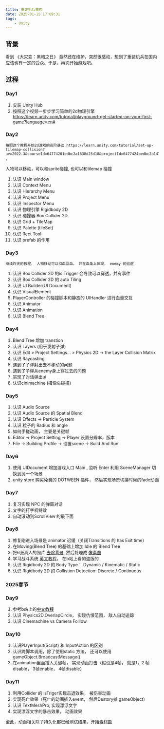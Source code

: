 ```yaml
---
title: 重装机兵重构
date: 2025-01-15 17:09:31
tags:
    - Unity
---
```



## 背景

看到 《大灾变：黑暗之日》 竟然还在维护，突然很感动，想到了重装机兵在国内应该也有一定的受众。于是，再次开始游戏吧。


## 过程

### Day1 

1. 安装 Unity Hub
2. 按照这个视频一步步学习简单的2d物理引擎 https://learn.unity.com/tutorial/playground-get-started-on-your-first-game?language=en#


### Day2

    按照这个教程开始2d游戏的高阶基础 https://learn.unity.com/tutorial/set-up-tilemap-collision?uv=2022.3&courseId=64774201edbc2a1638d25d18&projectId=6477424bedbc2a1473e5fce4# ，
人物可以移动，可以和sprite碰撞, 也可以和tilemap 碰撞


1. 认识 Main window
1. 认识 Context Menu
1. 认识 Hierarchy Menu
2. 认识 Project Menu
2. 认识 Inspector Menu
3. 认识 物理引擎 Rigidbody 2D
4. 认识 碰撞器 Box Collider 2D
5. 认识 Grid + TileMap
7. 认识 Palette (tileSet)
8. 认识 Rect Tool
9. 认识 prefab 的作用

### Day3

    继续昨天的教程， 人物移动可以扣血回血， 并在血条上体现， enemy 的巡逻

    
1. 认识 Box Collider 2D 的is Trigger 会导致可以穿透，并有事件
2. 认识 Box Collider 2D 的 auto Tiling
3. 认识 UI Builder(UI Document)
4. 认识 VisualElement
5. PlayerController 的碰撞脚本和静态的 UIHandler 进行血量交互
6. 认识 Animator
7. 认识 Animation 
8. 认识 Blend Tree


### Day4

1. Blend Tree 增加 transtion
2. 认识 Layers (用于发射子弹)
3. 认识 Edit > Project Settings… > Physics 2D -> the Layer Collision Matrix
4. 认识 Raycasting 
5. 遇到了子弹射出去不移动的问题
6. 遇到了子弹从enemy身上穿过去的问题
7. 实现了对话弹出ui
8. 认识cinimachine (摄像头碰撞)


### Day5

1. 认识 Audio Source
2. 认识 Audio Source 的 Spatial Blend
3. 认识 Effects -> Particle System
4. 认识 粒子的 Radius 和 angle
5. 如何手搓动画， 主要是关键帧
6. Editor -> Project Setting -> Player 设置分辨率，版本
7. File -> Building Profile -> 设置scene -> Build And Run



### Day6

1. 使用 UIDocument 增加游戏入口 Main , 监听 Enter 利用 SceneManager 切换到另一个场景
2. unity store 购买免费的 DOTWEEN 插件， 然后实现场景切换时候的fade动画 


### Day7

1. 复习实现 NPC 的弹窗对话
2. 文字的打字机特效
3. 自动滚动到ScrollView 的最下面



### Day8

1. 修复刚进入场景是 animator 迟缓（关闭Transitions 的 has Exit time）
2. 在Moving(Blend Tree) 的基础上增加 Idle 的 Blend Tree
3. 把6张真人的照片 [去除背景](https://www.remove.bg/zh/upload), 然后处理成 [像素图](https://giventofly.github.io/pixelit/)
4. 学习战斗系统 [英文教程](https://www.gamedev.tv/courses/unity-2d-rpg-combat)， 在b站上看的盗版的
5. 认识 Rigidbody 2D 的 Body Type： Dynamic / Kinematic / Static
6. 认识 Rigidbody 2D 的 Collistion Detection: Discrete / Continuous


### 2025春节

### Day9
1. 参考b站上的[中文教程](https://www.bilibili.com/video/BV1Xj411r7Mm/?spm_id_from=333.1391.0.0&vd_source=01c6ea83d355cf40740aaf091b3df38d)
2. 认识 Physics2D.OverlapCircle， 实现仇恨范围， 敌人自动追踪
3. 认识 Cinemachine vs Camera Folllow


### Day10
1. 认识PlayerInput(Script) 和 InputAction 的区别
2. 认识跨脚本调用，除了使用static 方法， 还可以使用 gameObject.BroadcastMessage()
3. 在animation里面插入关键帧， 实现动画打击（假设是4帧， 就是1，2 帧 disable， 3帧enable， 4帧disable）


### Day11

1. 利用Collider 的 isTriger实现击退效果， 被伤害动画
2. 实现死亡效果（死亡的动画插入event， 然后Destory掉 gameObject）
3. 认识 TextMeshPro, 实现漂浮文字
4. 实现漂浮文字的暴击效果， 动画效果


至此，动画相关除了持久化都已经测试结果，开始[素材篇](/2025/02/08/重装机兵重构2-素材篇/)